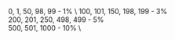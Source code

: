 0, 1, 50, 98, 99 - 1% \ 
100, 101, 150, 198, 199 - 3% \
200, 201, 250, 498, 499 - 5% \
500, 501, 1000 - 10%  \